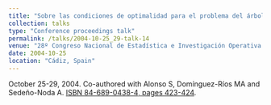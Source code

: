 ```yaml
---
title: "Sobre las condiciones de optimalidad para el problema del árbol generador de mínimo coste"
collection: talks
type: "Conference proceedings talk"
permalink: /talks/2004-10-25_29-talk-14
venue: "28º Congreso Nacional de Estadística e Investigación Operativa (SEIO)"
date: 2004-10-25
location: "Cádiz, Spain"
---
```

October 25-29, 2004. Co-authored with Alonso S, Domínguez-Ríos MA and Sedeño-Noda A.
[ISBN 84-689-0438-4, pages 423-424](https://portalciencia.ull.es/documentos/619b6cf273746f034fb1a8c8?lang=en).
